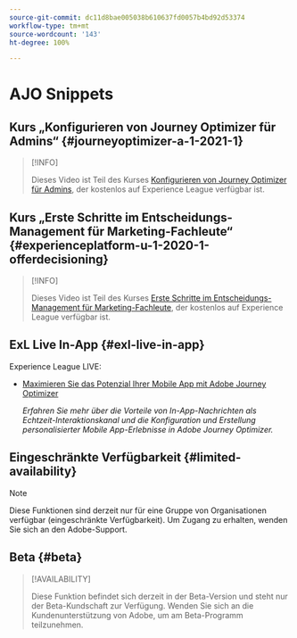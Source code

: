 ```yaml
---
source-git-commit: dc11d8bae005038b610637fd0057b4bd92d53374
workflow-type: tm+mt
source-wordcount: '143'
ht-degree: 100%

---
```

# AJO Snippets

## Kurs „Konfigurieren von Journey Optimizer für Admins“ {#journeyoptimizer-a-1-2021-1}

>[!INFO]
>
> Dieses Video ist Teil des Kurses [Konfigurieren von Journey Optimizer für Admins](https://experienceleague.adobe.com/docs/courses/using/journeyoptimizer-a-1-2021-1.html?lang=de), der kostenlos auf Experience League verfügbar ist.

## Kurs „Erste Schritte im Entscheidungs-Management für Marketing-Fachleute“ {#experienceplatform-u-1-2020-1-offerdecisioning}

>[!INFO]
>
> Dieses Video ist Teil des Kurses [Erste Schritte im Entscheidungs-Management für Marketing-Fachleute](https://experienceleague.adobe.com/docs/courses/using/experienceplatform-u-1-2020-1-offerdecisioning.html?lang=de), der kostenlos auf Experience League verfügbar ist.

## ExL Live In-App {#exl-live-in-app}

Experience League LIVE:

* [Maximieren Sie das Potenzial Ihrer Mobile App mit Adobe Journey Optimizer](https://experienceleague.adobe.com/docs/events/experience-league-live-recordings/episodes/exl-live-episode-5-24-23.html?lang=de)

  *Erfahren Sie mehr über die Vorteile von In-App-Nachrichten als Echtzeit-Interaktionskanal und die Konfiguration und Erstellung personalisierter Mobile App-Erlebnisse in Adobe Journey Optimizer.*

## Eingeschränkte Verfügbarkeit {#limited-availability}

>[!NOTE]
>
>Diese Funktionen sind derzeit nur für eine Gruppe von Organisationen verfügbar (eingeschränkte Verfügbarkeit). Um Zugang zu erhalten, wenden Sie sich an den Adobe-Support.

## Beta {#beta}

>[!AVAILABILITY]
>
>Diese Funktion befindet sich derzeit in der Beta-Version und steht nur der Beta-Kundschaft zur Verfügung. Wenden Sie sich an die Kundenunterstützung von Adobe, um am Beta-Programm teilzunehmen.